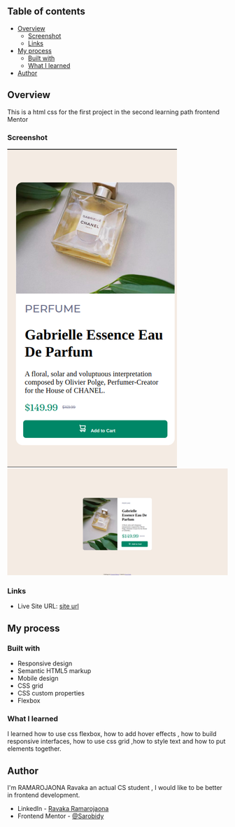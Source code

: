 
## Table of contents

- [Overview](#overview)
  - [Screenshot](#screenshot)
  - [Links](#links)
- [My process](#my-process)
  - [Built with](#built-with)
  - [What I learned](#what-i-learned)
- [Author](#author)


## Overview
This is a html css for the first project in the second learning path frontend Mentor

### Screenshot

![screen](./capture2.png)
![screen](./capture1.png)

### Links

- Live Site URL: [site url](https://product-preview-rama.netlify.app/)

## My process

### Built with

- Responsive design
- Semantic HTML5 markup
- Mobile design
- CSS grid
- CSS custom properties
- Flexbox

### What I learned

I learned how to use css flexbox, how to add hover effects , how to build responsive interfaces, how to use css grid ,how to style text and how to put elements together.



## Author

  I'm RAMAROJAONA Ravaka an actual CS student , I would like to be better in frontend development.

- LinkedIn - [Ravaka Ramarojaona](https://www.linkedin.com/in/ravaka-ramarojaona-145355249/)
- Frontend Mentor - [@Sarobidy](https://www.frontendmentor.io/profile/ravaka5)

